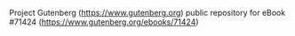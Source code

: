 Project Gutenberg (https://www.gutenberg.org) public repository
for eBook #71424 (https://www.gutenberg.org/ebooks/71424)
